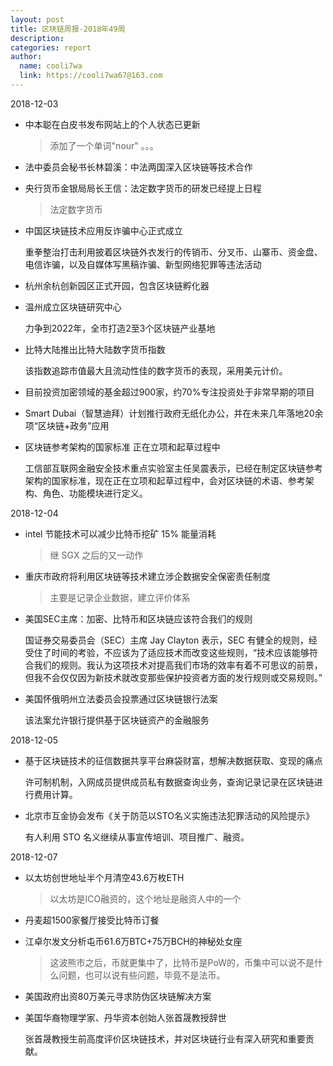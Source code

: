 ```yaml
---
layout: post
title: 区块链周报-2018年49周
description:
categories: report
author:
  name: cooli7wa
  link: https://cooli7wa67@163.com
---
```

2018-12-03

  - 中本聪在白皮书发布网站上的个人状态已更新

    > 添加了一个单词"nour" 。。。

  - 法中委员会秘书长林碧溪：中法两国深入区块链等技术合作

  - 央行货币金银局局长王信：法定数字货币的研发已经提上日程

    > 法定数字货币

  - 中国区块链技术应用反诈骗中心正式成立

    重拳整治打击利用披着区块链外衣发行的传销币、分叉币、山寨币、资金盘、电信诈骗，以及自媒体写黑稿诈骗、新型网络犯罪等违法活动

  - 杭州余杭创新园区正式开园，包含区块链孵化器

  - 温州成立区块链研究中心

    力争到2022年，全市打造2至3个区块链产业基地

  - 比特大陆推出比特大陆数字货币指数

    该指数追踪市值最大且流动性佳的数字货币的表现，采用美元计价。

  - 目前投资加密领域的基金超过900家，约70%专注投资处于非常早期的项目

  - Smart Dubai（智慧迪拜）计划推行政府无纸化办公，并在未来几年落地20余项“区块链+政务”应用

  - 区块链参考架构的国家标准 正在立项和起草过程中

    工信部互联网金融安全技术重点实验室主任吴震表示，已经在制定区块链参考架构的国家标准，现在正在立项和起草过程中，会对区块链的术语、参考架构、角色、功能模块进行定义。

2018-12-04

  - intel 节能技术可以减少比特币挖矿 15% 能量消耗

    > 继 SGX 之后的又一动作

  - 重庆市政府将利用区块链等技术建立涉企数据安全保密责任制度

    > 主要是记录企业数据，建立评价体系

  - 美国SEC主席：加密、比特币和区块链应该符合我们的规则

    国证券交易委员会（SEC）主席 Jay Clayton 表示，SEC 有健全的规则，经受住了时间的考验，不应该为了适应技术而改变这些规则，“技术应该能够符合我们的规则。我认为这项技术对提高我们市场的效率有着不可思议的前景，但我不会仅仅因为新技术就改变那些保护投资者方面的发行规则或交易规则。”

  - 美国怀俄明州立法委员会投票通过区块链银行法案

    该法案允许银行提供基于区块链资产的金融服务

2018-12-05

  - 基于区块链技术的征信数据共享平台麻袋财富，想解决数据获取、变现的痛点

    许可制机制，入网成员提供成员私有数据查询业务，查询记录记录在区块链进行费用计算。

  - 北京市互金协会发布《关于防范以STO名义实施违法犯罪活动的风险提示》

    有人利用 STO 名义继续从事宣传培训、项目推广、融资。

2018-12-07

  - 以太坊创世地址半个月清空43.6万枚ETH

    > 以太坊是ICO融资的，这个地址是融资人中的一个

  - 丹麦超1500家餐厅接受比特币订餐

  - 江卓尔发文分析屯币61.6万BTC+75万BCH的神秘处女座

    > 这波熊市之后，币就更集中了，比特币是PoW的，币集中可以说不是什么问题，也可以说有些问题，毕竟不是法币。

  - 美国政府出资80万美元寻求防伪区块链解决方案

  - 美国华裔物理学家、丹华资本创始人张首晟教授辞世

    张首晟教授生前高度评价区块链技术，并对区块链行业有深入研究和重要贡献。
<script type="text/javascript" src="https://cdn.mathjax.org/mathjax/latest/MathJax.js?config=default"></script>
